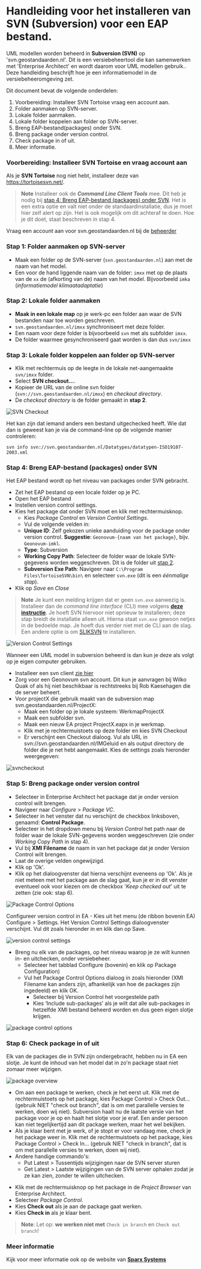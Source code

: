 # Handleiding voor het installeren van SVN (Subversion) voor een EAP bestand.



UML modellen worden beheerd in **Subversion (SVN)** op 'svn.geostandaarden.nl'. Dit is een versiebeheertool die kan samenwerken met 'Enterprise Architect' en wordt daarom voor UML modellen gebruik.. Deze handleiding beschrijft hoe je een informatiemodel in de versiebeheeromgeving zet.

Dit document bevat de volgende onderdelen:

1. Voorbereiding: Installeer SVN Tortoise vraag een account aan.
1. Folder aanmaken op SVN-server.
1. Lokale folder aanmaken.
1. Lokale folder koppelen aan folder op SVN-server.
1. Breng EAP-bestand(packages) onder SVN.
1. Breng package onder version control.
1. Check package in of uit.
1. Meer informatie.

### Voorbereiding: Installeer SVN Tortoise en vraag account aan

Als je **SVN Tortoise** nog niet hebt, installeer deze van
<https://tortoisesvn.net/>.

> **Note**
> Installeer ook de _**Command Line Client Tools**_ mee. Dit heb je nodig bij [stap 4: Breng EAP-bestand (packages) onder SVN](#stap-4-breng-eap-bestand-packages-onder-svn). Het is een extra optie en valt niet onder de standaardinstallatie, dus je moet hier zelf alert op zijn. Het is ook mogelijk om dit achteraf te doen. Hoe je dit doet, staat beschreven in stap 4.

Vraag een account aan voor svn.geostandaarden.nl bij de [beheerder](https://stichtinggeonovum.sharepoint.com/:b:/r/sites/FBICT/Gedeelde%20documenten/General/wat%20staat%20waar/Tooling_en_Beheerders.pdf?csf=1&web=1&e=R30VuV)

### Stap 1: Folder aanmaken op SVN-server

- Maak een folder op de SVN-server (`svn.geostandaarden.nl`) aan met de naam van het model.
- Een voor de hand liggende naam van de folder: `imxx` met op de plaats van de `xx` de (afkorting van de) naam van het model. Bijvoorbeeld `imka` (_informatiemodel klimaatadaptatie_)

### Stap 2: Lokale folder aanmaken

- **Maak in een lokale map** op je werk-pc een folder aan waar de SVN bestanden naar toe worden geschreven.
- `svn.geostandaarden.nl/imxx` synchroniseert met deze folder.
- Een naam voor deze folder is bijvoorbeeld `svn` met als subfolder `imxx`.
- De folder waarmee gesynchroniseerd gaat worden is dan dus `svn/imxx`

### Stap 3: Lokale folder koppelen aan folder op SVN-server

- Klik met rechtermuis op de leegte in de lokale net-aangemaakte `svn/imxx` folder.
- Select **SVN checkout…**.
- Kopieer de URL van de online svn folder (`svn://svn.geostandaarden.nl/imxx`) en _checkout directory_.
- De _checkout directory_ is de folder gemaakt in **stap 2**.

![SVN Checkout](media/svn_checkout.png)


Het kan zijn dat iemand anders een bestand uitgechecked heeft. Wie dat dan is geweest kan je via de command-line op de volgende manier controleren:

```
svn info svn://svn.geostandaarden.nl/Datatypes/datatypen-ISO19107-2003.xml
```

### Stap 4: Breng EAP-bestand (packages) onder SVN

Het EAP bestand wordt op het niveau van packages onder SVN gebracht.

- Zet het EAP bestand op een locale folder op je PC.
- Open het EAP bestand
- Instellen version control settings.
- Kies het package dat onder SVN moet en klik met rechtermuisknop.
  - Kies _Package Control_ en _Version Control Settings_.
  - Vul de volgende velden in:
  - **Unique ID**: Zelf gekozen unieke aanduiding voor de package onder version control. **Suggestie**: `Geonovum-{naam van het package}`, bijv. `Geonovum-imkl`.
  - **Type**: Subversion
  - **Working Copy Path**: Selecteer de folder waar de lokale SVN-gegevens worden weggeschreven. Dit is de folder uit [stap 2](#stap-2-lokale-folder-aanmaken).
  - **Subversion Exe Path**: Navigeer naar `C:\Program Files\TortoiseSVN\bin\` en selecteer `svn.exe` (dit is een _éénmalige stap_).
- Klik op _Save_ en _Close_

> **Note**
> Je kunt een melding krijgen dat er geen `svn.exe` aanwezig is. Installeer dan de _command line interface_ (CLI) mee volgens [**deze instructie**](https://stackoverflow.com/questions/2967176/where-is-svn-exe-in-my-machine/2967196#2967196). Je hoeft SVN hiervoor niet opnieuw te installeren; deze stap breidt de installatie alleen uit. Hierna staat `svn.exe` gewoon netjes in de bedoelde map. Je hoeft dus verder niet met de CLI aan de slag. Een andere optie is om [SLIKSVN](https://sliksvn.com/download/) te installeren.

![Version Control Settings](media/svn_vcsettings.png)

Wanneer een UML model in subversion beheerd is dan kun je deze als volgt op je eigen computer gebruiken.

- Installeer een svn client [zie hier](SVN-installeren-voor-EAP.md)
- Zorg voor een Geonovum svn account. Dit kun je aanvragen bij Wilko Quak of als hij niet beschikbaar is rechtstreeks bij Rob Kaesehagen die de server beheert.
- Voor projectX die gebruik maakt van de subversion map svn.geostandaarden.nl/ProjectX:
  - Maak een folder op je lokale systeem: WerkmapProjectX
  - Maak een subfolder svn.
  - Maak een nieuw EA project ProjectX.eapx in je werkmap.
  - Klik met je rechtermuistoets op deze folder en kies SVN Checkout
  - Er verschijnt een Checkout dialoog. Vul als URL in svn://svn.geostandaarden.nl/IMGeluid en als output directory de folder die je net hebt aangemaakt. Kies de settings zoals hieronder weergegeven:

![svncheckout](media/svncheckout.png)

### Stap 5: Breng package onder version control

- Selecteer in Enterprise Architect het package dat je onder version control wilt brengen.
- Navigeer naar _Configure_ > _Package VC_.
- Selecteer in het venster dat nu verschijnt de checkbox linksboven, genaamd: **Control Package**.
- Selecteer in het dropdown menu bij _Version Control_ het path naar de folder waar de lokale SVN-gegevens worden weggeschreven (zie onder _Working Copy Path_ in stap 4).
- Vul bij **XMI Filename** de naam in van het package dat je onder Version Control wilt brengen.
- Laat de overige velden ongewijzigd.
- Klik op 'Ok'.
- Klik op het dialoogvenster dat hierna verschijnt eveneens op 'Ok'. Als je niet meteen met het package aan de slag gaat, kun je er in dit venster eventueel ook voor kiezen om de checkbox '_Keep checked out_' uit te zetten (zie ook: stap 6).

![Package Control Options](media/svn_packagecontrol.jpg)

Configureer version control in EA - Kies uit het menu (de ribbon bovenin EA) Configure > Settings. Het Version Control Settings dialoogvenster verschijnt. Vul dit zoals hieronder in en klik dan op Save.

![version control settings](media/VersionControlSettings.png)

- Breng nu elk van de packages, op het niveau waarop je ze wilt kunnen in- en uitchecken, onder versiebeheer.
  - Selecteer het tabblad Configure (bovenin) en klik op Package Configuration)
  - Vul het Package Control Options dialoog in zoals hieronder (XMI Filename kan anders zijn, afhankelijk van hoe de packages zijn ingedeeld) en klik OK.
    - Selecteer bij Version Control het voorgestelde path
    - Kies ‘Include sub-packages’ als je wilt dat alle sub-packages in hetzelfde XMI bestand beheerd worden en dus geen eigen slotje krijgen.

![package control options](media/PackageControlOptions.png)

### Stap 6: Check package in of uit

Elk van de packages die in SVN zijn ondergebracht, hebben nu in EA een slotje. Je kunt de inhoud van het model dat in zo'n package staat niet zomaar meer wijzigen.

![package overview](media/PackageOverview.png)

- Om aan een package te werken, check je het eerst uit. Klik met de rechtermuistoets op het package, kies Package Control > Check Out… (gebruik NIET "check out branch", dat is om met parallelle versies te werken, doen wij niet). Subversion haalt nu de laatste versie van het package voor je op en haalt het slotje voor je eraf. Een ander persoon kan niet tegelijkertijd aan dit package werken, maar het wel bekijken.
- Als je klaar bent met je werk, of je stopt er voor vandaag mee, check je het package weer in. Klik met de rechtermuistoets op het package, kies Package Control > Check In… (gebruik NIET "check in branch", dat is om met parallelle versies te werken, doen wij niet).
- Andere handige commando's:
  - Put Latest > Tussentijds wijzigingen naar de SVN server sturen
  - Get Latest > Laatste wijzigingen van de SVN server ophalen zodat je ze kan zien, zonder te willen uitchecken.

* Klik met de rechtermuisknop op het package in de _Project Browser_ van Enterprise Architect.
* Selecteer _Package Control_.
* Kies **Check out** als je aan de package gaat werken.
* Kies **Check in** als je klaar bent.

> **Note**: Let op: **we werken niet met** `Check in branch` en `Check out branch`!

### Meer informatie

Kijk voor meer informatie ook op de website van [**Sparx Systems**](https://sparxsystems.com/enterprise_architect_user_guide/15.2/model_publishing/o1133.html)
